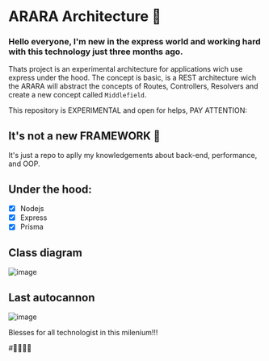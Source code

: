 # ARARA Architecture 🦜

### Hello everyone, I'm new in the express world and working hard with this technology just three months ago.

Thats project is an experimental architecture for applications wich use express under the hood. The concept is basic, is a REST architecture wich the ARARA will abstract the concepts of Routes, Controllers, Resolvers and create a new concept called `Middlefield`.

This repository is EXPERIMENTAL and open for helps, PAY ATTENTION:
   ## It's not a new FRAMEWORK 🛑

It's just a repo to aplly my knowledgements about back-end, performance, and OOP.

## Under the hood:

- [x] Nodejs
- [x] Express
- [x] Prisma

## Class diagram
![image](https://user-images.githubusercontent.com/72326248/175081103-5d3853f0-e573-45be-9994-aad85badede8.png)

## Last autocannon
![image](https://user-images.githubusercontent.com/72326248/175084148-55455084-df9a-4f12-ad8c-a62ec3326776.png)

Blesses for all technologist in this milenium!!!

#💨💢💥💫
